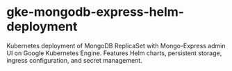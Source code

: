 # gke-mongodb-express-helm-deployment
Kubernetes deployment of MongoDB ReplicaSet with Mongo-Express admin UI on Google Kubernetes Engine. Features Helm charts, persistent storage, ingress configuration, and secret management.
